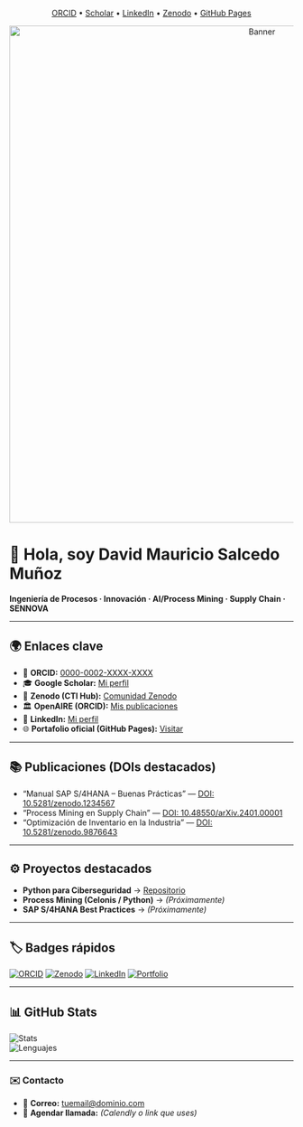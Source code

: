 <p align="center">
  <a href="https://orcid.org/0000-0002-XXXX-XXXX">ORCID</a> •
  <a href="https://scholar.google.com/citations?user=XXXX">Scholar</a> •
  <a href="https://www.linkedin.com/in/tu-perfil/">LinkedIn</a> •
  <a href="https://zenodo.org/communities/cti-hub-ai-processmining-supplychain-esg/">Zenodo</a> •
  <a href="https://TUUSUARIO.github.io">GitHub Pages</a>
</p>

<p align="center">
  <img src="https://ruta-de-tu-imagen/banner.png" alt="Banner" width="880">
</p>


# 👋 Hola, soy David Mauricio Salcedo Muñoz  

**Ingeniería de Procesos · Innovación · AI/Process Mining · Supply Chain · SENNOVA**  

---

## 🌍 Enlaces clave
- 📖 **ORCID:** [0000-0002-XXXX-XXXX](https://orcid.org/0000-0002-XXXX-XXXX)  
- 🎓 **Google Scholar:** [Mi perfil](https://scholar.google.com/citations?user=XXXX)  
- 🧾 **Zenodo (CTI Hub):** [Comunidad Zenodo](https://zenodo.org/communities/cti-hub-ai-processmining-supplychain-esg/)  
- 🏛️ **OpenAIRE (ORCID):** [Mis publicaciones](https://explore.openaire.eu/search/works?orcid=0000-0002-XXXX-XXXX)  
- 💼 **LinkedIn:** [Mi perfil](https://linkedin.com/in/tuusuario)  
- 🌐 **Portafolio oficial (GitHub Pages):** [Visitar](https://dmsalcedom.github.io)  

---

## 📚 Publicaciones (DOIs destacados)
- “Manual SAP S/4HANA – Buenas Prácticas” — [DOI: 10.5281/zenodo.1234567](https://doi.org/10.5281/zenodo.1234567)  
- “Process Mining en Supply Chain” — [DOI: 10.48550/arXiv.2401.00001](https://doi.org/10.48550/arXiv.2401.00001)  
- “Optimización de Inventario en la Industria” — [DOI: 10.5281/zenodo.9876643](https://doi.org/10.5281/zenodo.9876643)  

---

## ⚙️ Proyectos destacados
- **Python para Ciberseguridad** → [Repositorio](https://github.com/dmsalcedom/fundamentos-python-ciberseguridad)  
- **Process Mining (Celonis / Python)** → *(Próximamente)*  
- **SAP S/4HANA Best Practices** → *(Próximamente)*  

---

## 🏷️ Badges rápidos
[![ORCID](https://img.shields.io/badge/ORCID-0000--0002--XXXX--XXXX-brightgreen)](https://orcid.org/0000-0002-XXXX-XXXX)
[![Zenodo](https://img.shields.io/badge/Zenodo-CTI%20Hub-blueviolet)](https://zenodo.org/communities/cti-hub-ai-processmining-supplychain-esg/)
[![LinkedIn](https://img.shields.io/badge/LinkedIn-Perfil-blue)](https://linkedin.com/in/tuusuario)
[![Portfolio](https://img.shields.io/badge/Portafolio-GitHub%20Pages-black)](https://dmsalcedom.github.io)

---

## 📊 GitHub Stats
![Stats](https://github-readme-stats.vercel.app/api?username=dmsalcedom&show_icons=true&theme=radical)  
![Lenguajes](https://github-readme-stats.vercel.app/api/top-langs/?username=dmsalcedom&layout=compact&theme=radical)  

---

### ✉️ Contacto
- 📩 **Correo:** tuemail@dominio.com  
- 📅 **Agendar llamada:** *(Calendly o link que uses)*

